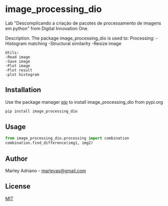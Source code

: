 # image_processing_dio
Lab "Descomplicando a criação de pacotes de processamento de imagens em python" from Digital Innovation One.

Description. 
The package image_processing_dio is used to:
	Processing:
	-Histogram matching
	-Structural similarity
	-Resize image

	Utils:
	-Read image
	-Save image
	-Plot image
	-Plot result
	-plot histogram

## Installation

Use the package manager [pip](https://pip.pypa.io/en/stable/) to install image_processing_dio from pypi.org

```bash
pip install image_processing_dio
```

## Usage

```python
from image_processing_dio.processing import combination
combination.find_difference(img1, img2)
```

## Author
Marley Adriano - <marleyas@gmail.com>

## License
[MIT](https://choosealicense.com/licenses/mit/)
